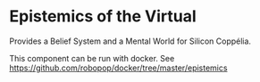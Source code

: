 Epistemics of the Virtual
=========================

Provides a Belief System and a Mental World for Silicon Coppélia.

This component can be run with docker. See https://github.com/robopop/docker/tree/master/epistemics
